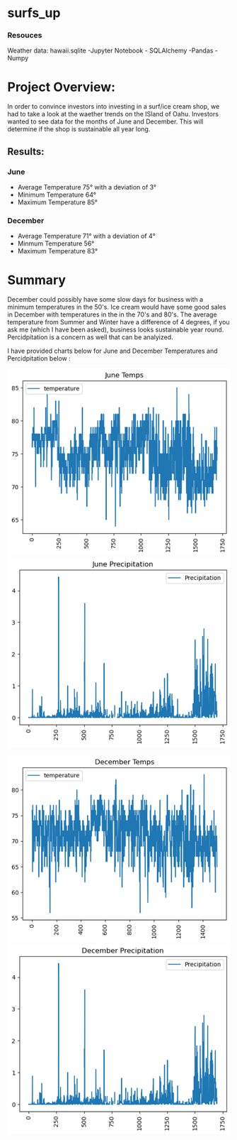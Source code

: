 # surfs_up
### Resouces
Weather data: hawaii.sqlite -Jupyter Notebook - SQLAlchemy -Pandas -Numpy

# Project Overview:
In order to convince investors into investing in a surf/ice cream shop, we had to take a look at the waether trends on the ISland of Oahu. Investors wanted to see data for the months of June and December. This will determine if the shop is sustainable all year long.

## Results:
### June
- Average Temperature 75&#176; with a deviation of 3&#176;
- Minimum Temperature 64&#176;
- Maximum Temperature 85&#176;

### December
- Average Temperature 71&#176; with a deviation of 4&#176;
- Minmum Temperature 56&#176;
- Maximum Temperature 83&#176;

# Summary
December could possibly have some slow days for business with a minimum temperatures in the 50's. Ice cream would have some good sales in December with temperatures in the in the 70's and 80's. The average temperature from Summer and Winter have a difference of 4 degrees, if you ask me (which I have been asked), business looks sustainable year round. Percidpitation is a concern as well that can be analyized.

I have provided charts below for June and December Temperatures and Percidpitation below :


![This is an image](https://github.com/DJacobs86/surfs_up/blob/main/June_Temps.png)
![This is an image](https://github.com/DJacobs86/surfs_up/blob/main/June_Perc.png)

![This is an image](https://github.com/DJacobs86/surfs_up/blob/main/Dec_Temps.png)
![This is an image](https://github.com/DJacobs86/surfs_up/blob/main/Dec_Perc.png)

